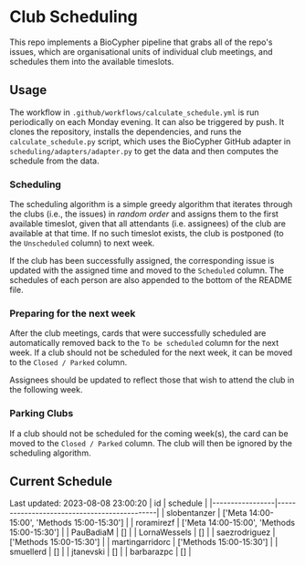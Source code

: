 # Club Scheduling

This repo implements a BioCypher pipeline that grabs all of the repo's issues,
which are organisational units of individual club meetings, and schedules them
into the available timeslots.

## Usage

The workflow in `.github/workflows/calculate_schedule.yml` is run periodically
on each Monday evening. It can also be triggered by push. It clones the
repository, installs the dependencies, and runs the `calculate_schedule.py`
script, which uses the BioCypher GitHub adapter in
`scheduling/adapters/adapter.py` to get the data and then computes the schedule
from the data.

### Scheduling

The scheduling algorithm is a simple greedy algorithm that iterates through the
clubs (i.e., the issues) in *random order* and assigns them to the first
available timeslot, given that all attendants (i.e. assignees) of the club are
available at that time. If no such timeslot exists, the club is postponed (to
the `Unscheduled` column) to next week. 

If the club has been successfully assigned, the corresponding issue is updated
with the assigned time and moved to the `Scheduled` column. The schedules of
each person are also appended to the bottom of the README file.

### Preparing for the next week

After the club meetings, cards that were successfully scheduled are
automatically removed back to the `To be scheduled` column for the next week.
If a club should not be scheduled for the next week, it can be moved to the
`Closed / Parked` column.

Assignees should be updated to reflect those that wish to attend the club in the
following week.

### Parking Clubs

If a club should not be scheduled for the coming week(s), the card can be moved
to the `Closed / Parked` column. The club will then be ignored by the scheduling
algorithm.

## Current Schedule
Last updated: 2023-08-08 23:00:20
| id              | schedule                                    |
|-----------------|---------------------------------------------|
| slobentanzer    | ['Meta 14:00-15:00', 'Methods 15:00-15:30'] |
| roramirezf      | ['Meta 14:00-15:00', 'Methods 15:00-15:30'] |
| PauBadiaM       | []                                          |
| LornaWessels    | []                                          |
| saezrodriguez   | ['Methods 15:00-15:30']                     |
| martingarridorc | ['Methods 15:00-15:30']                     |
| smuellerd       | []                                          |
| jtanevski       | []                                          |
| barbarazpc      | []                                          |
